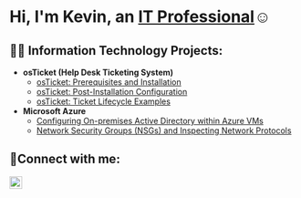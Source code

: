 <h1>Hi, I'm Kevin, an <a href="[https://www.linkedin.com/in/kevin-orellana-6457aa252/]">IT Professional</a>☺</h1>

<h2>👨‍💻 Information Technology Projects:</h2>

- <b>osTicket (Help Desk Ticketing System)</b>
  - [osTicket: Prerequisites and Installation](https://github.com/kevinorellana01/osticket-prereqs)
  - [osTicket: Post-Installation Configuration](https://github.com/kevinorellana01/post-install-config)
  - [osTicket: Ticket Lifecycle Examples](https://github.com/kevinorellana01/ticket-lifecycle)
- <b>Microsoft Azure</b>
  - [Configuring On-premises Active Directory within Azure VMs](https://github.com/kevinorellana01/configure-ad)
  - [Network Security Groups (NSGs) and Inspecting Network Protocols](https://github.com/kevinorellana01/azure-network-protocols)

<h2>🤳Connect with me:</h2>

[<img align="left" alt="Kevin | LinkedIn" width="22px" src="https://cdn.jsdelivr.net/npm/simple-icons@v3/icons/linkedin.svg" />][linkedin]

[linkedin]: [https://www.linkedin.com/in/kevin-orellana-6457aa252/]
